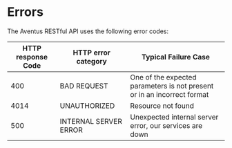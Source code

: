 # Errors

The Aventus RESTful API uses the following error codes:

<!--- Specifically the errors relating to THIS guide. -->

HTTP response Code | HTTP error category | Typical Failure Case
-- | -- | --
400 | BAD REQUEST | One of the expected parameters is not present or in an incorrect format
4014| UNAUTHORIZED | Resource not found
500 | INTERNAL SERVER ERROR | Unexpected internal server error, our services are down
